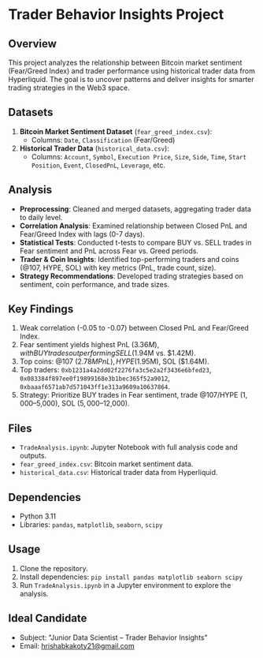 # Trader Behavior Insights Project

## Overview
This project analyzes the relationship between Bitcoin market sentiment (Fear/Greed Index) and trader performance using historical trader data from Hyperliquid. The goal is to uncover patterns and deliver insights for smarter trading strategies in the Web3 space.

## Datasets
1. **Bitcoin Market Sentiment Dataset** (`fear_greed_index.csv`):
   - Columns: `Date`, `Classification` (Fear/Greed)
2. **Historical Trader Data** (`historical_data.csv`):
   - Columns: `Account`, `Symbol`, `Execution Price`, `Size`, `Side`, `Time`, `Start Position`, `Event`, `ClosedPnL`, `Leverage`, etc.

## Analysis
- **Preprocessing**: Cleaned and merged datasets, aggregating trader data to daily level.
- **Correlation Analysis**: Examined relationship between Closed PnL and Fear/Greed Index with lags (0-7 days).
- **Statistical Tests**: Conducted t-tests to compare BUY vs. SELL trades in Fear sentiment and PnL across Fear vs. Greed periods.
- **Trader & Coin Insights**: Identified top-performing traders and coins (@107, HYPE, SOL) with key metrics (PnL, trade count, size).
- **Strategy Recommendations**: Developed trading strategies based on sentiment, coin performance, and trade sizes.

## Key Findings
1. Weak correlation (-0.05 to -0.07) between Closed PnL and Fear/Greed Index.
2. Fear sentiment yields highest PnL ($3.36M), with BUY trades outperforming SELL ($1.94M vs. $1.42M).
3. Top coins: @107 ($2.78M PnL), HYPE ($1.95M), SOL ($1.64M).
4. Top traders: `0xb1231a4a2dd02f2276fa3c5e2a2f3436e6bfed23`, `0x083384f897ee0f19899168e3b1bec365f52a9012`, `0xbaaaf6571ab7d571043ff1e313a9609a10637864`.
5. Strategy: Prioritize BUY trades in Fear sentiment, trade @107/HYPE ($1,000–$5,000), SOL ($5,000–$12,000).

## Files
- `TradeAnalysis.ipynb`: Jupyter Notebook with full analysis code and outputs.
- `fear_greed_index.csv`: Bitcoin market sentiment data.
- `historical_data.csv`: Historical trader data from Hyperliquid.

## Dependencies
- Python 3.11
- Libraries: `pandas`, `matplotlib`, `seaborn`, `scipy`

## Usage
1. Clone the repository.
2. Install dependencies: `pip install pandas matplotlib seaborn scipy`
3. Run `TradeAnalysis.ipynb` in a Jupyter environment to explore the analysis.

## Ideal Candidate
- Subject: "Junior Data Scientist – Trader Behavior Insights"
- Email: hrishabkakoty21@gmail.com
